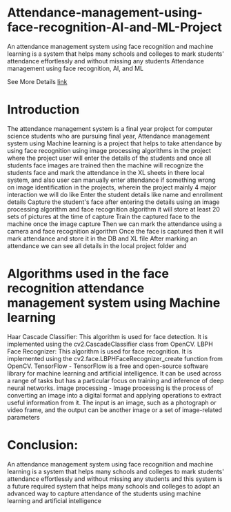 # Attendance-management-using-face-recognition-AI-and-ML-Project
An attendance management system using face recognition and machine learning is a system that helps many schools and colleges to mark students' attendance effortlessly and without missing any students
Attendance management using face recognition, AI, and ML

See More Details [link](doc:https://www.easenotes.com/software-projects/attendance-management-using-face-recognition-ai-and-ml-project#)

# Introduction 

The attendance management system is a final year project for computer science students who are pursuing final year, Attendance management system using Machine learning is a project that helps to take attendance by using face recognition using image processing algorithms in the project where the project user will enter the details of the students and once all students face images are trained then the machine will recognize the students face and mark the attendance in the XL sheets in there local system, and also user can manually enter attendance if something wrong on image identification in the projects, wherein the project mainly 4 major  interaction we will do like 
Enter the student details like name and enrollment details 
Capture the student's face after entering the details using an image processing algorithm and face recognition algorithm it will store at least 20 sets of pictures at the time of capture 
Train the captured face to the machine once the image capture
Then we can mark the attendance using a camera and face recognition algorithm 
Once the face is captured then it will mark attendance and store it in the DB and XL file 
After marking an attendance we can see all details in the local project folder and 

# Algorithms used in the face recognition attendance management system using Machine learning 

Haar Cascade Classifier: This algorithm is used for face detection. It is implemented using the cv2.CascadeClassifier class from OpenCV.
LBPH Face Recognizer: This algorithm is used for face recognition. It is implemented using the cv2.face.LBPHFaceRecognizer_create function from OpenCV.
TensorFlow - TensorFlow is a free and open-source software library for machine learning and artificial intelligence. It can be used across a range of tasks but has a particular focus on training and inference of deep neural networks. 
image processing - Image processing is the process of converting an image into a digital format and applying operations to extract useful information from it. The input is an image, such as a photograph or video frame, and the output can be another image or a set of image-related parameters

# Conclusion:

An attendance management system using face recognition and machine learning is a system that helps many schools and colleges to mark students' attendance effortlessly and without missing any students and this system is a future required system that helps many schools and colleges to adopt an advanced way to capture attendance of the students using machine learning and artificial intelligence 

